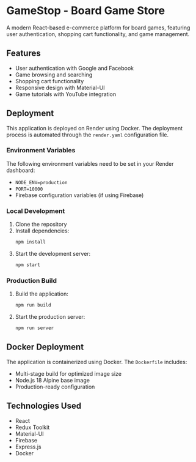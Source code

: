# GameStop - Board Game Store

A modern React-based e-commerce platform for board games, featuring user authentication, shopping cart functionality, and game management.

## Features

- User authentication with Google and Facebook
- Game browsing and searching
- Shopping cart functionality
- Responsive design with Material-UI
- Game tutorials with YouTube integration

## Deployment

This application is deployed on Render using Docker. The deployment process is automated through the `render.yaml` configuration file.

### Environment Variables

The following environment variables need to be set in your Render dashboard:

- `NODE_ENV=production`
- `PORT=10000`
- Firebase configuration variables (if using Firebase)

### Local Development

1. Clone the repository
2. Install dependencies:
   ```bash
   npm install
   ```
3. Start the development server:
   ```bash
   npm start
   ```

### Production Build

1. Build the application:
   ```bash
   npm run build
   ```
2. Start the production server:
   ```bash
   npm run server
   ```

## Docker Deployment

The application is containerized using Docker. The `Dockerfile` includes:

- Multi-stage build for optimized image size
- Node.js 18 Alpine base image
- Production-ready configuration

## Technologies Used

- React
- Redux Toolkit
- Material-UI
- Firebase
- Express.js
- Docker 